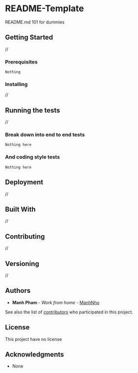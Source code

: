 # README-Template

README.md 101 for dummies

## Getting Started

//

### Prerequisites


```
Nothing
```

### Installing

//

## Running the tests

//

### Break down into end to end tests

```
Nothing here
```

### And coding style tests

```
Nothing here
```

## Deployment

//

## Built With

//

## Contributing

//

## Versioning

//

## Authors

* **Manh Pham** - *Work from home* - [ManhNho](https://github.com/ManhNho)

See also the list of [contributors](https://github.com/your/project/contributors) who participated in this project.

## License

This project have no license

## Acknowledgments

* None
